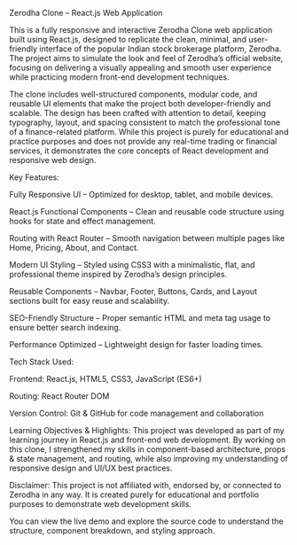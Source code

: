 Zerodha Clone – React.js Web Application

This is a fully responsive and interactive Zerodha Clone web application built using React.js, designed to replicate the clean, minimal, and user-friendly interface of the popular Indian stock brokerage platform, Zerodha. The project aims to simulate the look and feel of Zerodha’s official website, focusing on delivering a visually appealing and smooth user experience while practicing modern front-end development techniques.

The clone includes well-structured components, modular code, and reusable UI elements that make the project both developer-friendly and scalable. The design has been crafted with attention to detail, keeping typography, layout, and spacing consistent to match the professional tone of a finance-related platform. While this project is purely for educational and practice purposes and does not provide any real-time trading or financial services, it demonstrates the core concepts of React development and responsive web design.

Key Features:

Fully Responsive UI – Optimized for desktop, tablet, and mobile devices.

React.js Functional Components – Clean and reusable code structure using hooks for state and effect management.

Routing with React Router – Smooth navigation between multiple pages like Home, Pricing, About, and Contact.

Modern UI Styling – Styled using CSS3 with a minimalistic, flat, and professional theme inspired by Zerodha’s design principles.

Reusable Components – Navbar, Footer, Buttons, Cards, and Layout sections built for easy reuse and scalability.

SEO-Friendly Structure – Proper semantic HTML and meta tag usage to ensure better search indexing.

Performance Optimized – Lightweight design for faster loading times.

Tech Stack Used:

Frontend: React.js, HTML5, CSS3, JavaScript (ES6+)

Routing: React Router DOM

Version Control: Git & GitHub for code management and collaboration

Learning Objectives & Highlights:
This project was developed as part of my learning journey in React.js and front-end web development. By working on this clone, I strengthened my skills in component-based architecture, props & state management, and routing, while also improving my understanding of responsive design and UI/UX best practices.

Disclaimer:
This project is not affiliated with, endorsed by, or connected to Zerodha in any way. It is created purely for educational and portfolio purposes to demonstrate web development skills.

You can view the live demo and explore the source code to understand the structure, component breakdown, and styling approach.
